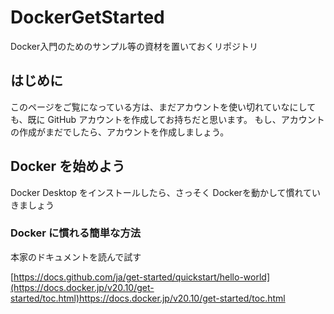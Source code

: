 # DockerGetStarted
Docker入門のためのサンプル等の資材を置いておくリポジトリ

## はじめに
このページをご覧になっている方は、まだアカウントを使い切れていなにしても、既に GitHub アカウントを作成してお持ちだと思います。
もし、アカウントの作成がまだでしたら、アカウントを作成しましょう。

## Docker を始めよう
Docker Desktop をインストールしたら、さっそく Dockerを動かして慣れていきましょう

### Docker に慣れる簡単な方法
本家のドキュメントを読んで試す

[https://docs.github.com/ja/get-started/quickstart/hello-world](https://docs.docker.jp/v20.10/get-started/toc.html)https://docs.docker.jp/v20.10/get-started/toc.html
